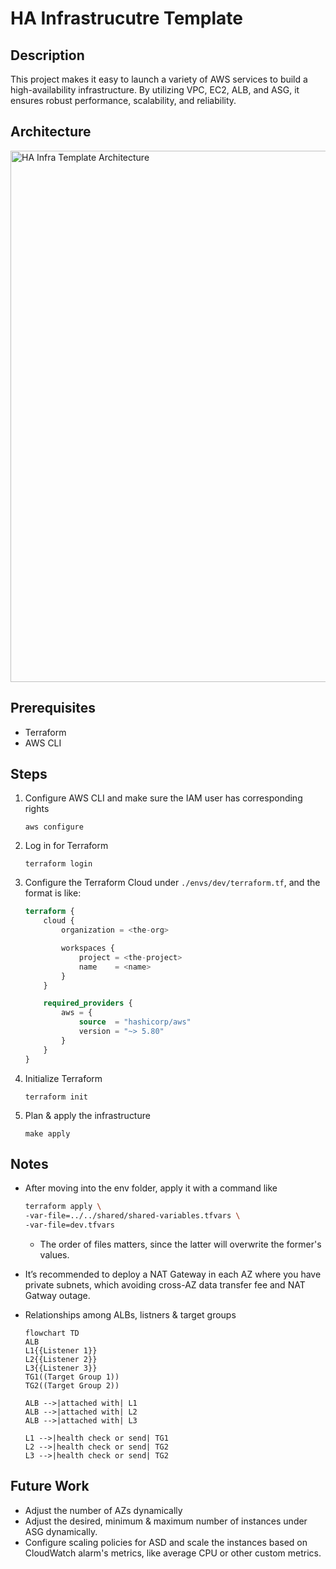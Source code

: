 # HA Infrastrucutre Template

## Description

This project makes it easy to launch a variety of AWS services to build a high-availability infrastructure. By utilizing VPC, EC2, ALB, and ASG, it ensures robust performance, scalability, and reliability.

## Architecture

<img src="https://the-general.s3.ap-northeast-1.amazonaws.com/project/ha-infra-template.svg" width="850" alt="HA Infra Template Architecture"/>

## Prerequisites

- Terraform
- AWS CLI

## Steps
1. Configure AWS CLI and make sure the IAM user has corresponding rights
    
    ```shell
    aws configure
    ```

2. Log in for Terraform
    
    ```shell
    terraform login
    ```

3. Configure the Terraform Cloud under `./envs/dev/terraform.tf`, and the format is like:
    
    ```terraform
    terraform {
        cloud {
            organization = <the-org>

            workspaces {
                project = <the-project>
                name    = <name>
            }
        }

        required_providers {
            aws = {
                source  = "hashicorp/aws"
                version = "~> 5.80"
            }
        }
    }
    ```

4. Initialize Terraform
    
    ```shell
    terraform init
    ```

5. Plan & apply the infrastructure
    
    ```shell
    make apply
    ```

## Notes
- After moving into the env folder, apply it with a command like
    
    ```bash
    terraform apply \
    -var-file=../../shared/shared-variables.tfvars \
    -var-file=dev.tfvars
    ```
    - The order of files matters, since the latter will overwrite the former's values.

-  It’s recommended to deploy a NAT Gateway in each AZ where you have private subnets, which avoiding cross-AZ data transfer fee and NAT Gatway outage.

- Relationships among ALBs, listners & target groups
    ```mermaid
    flowchart TD
    ALB
    L1{{Listener 1}}
    L2{{Listener 2}}
    L3{{Listener 3}}
    TG1((Target Group 1))
    TG2((Target Group 2))

    ALB -->|attached with| L1
    ALB -->|attached with| L2
    ALB -->|attached with| L3

    L1 -->|health check or send| TG1
    L2 -->|health check or send| TG2
    L3 -->|health check or send| TG2
    ```

## Future Work
- Adjust the number of AZs dynamically
- Adjust the desired, minimum & maximum number of instances under ASG dynamically.
- Configure scaling policies for ASD and scale the instances based on CloudWatch alarm's metrics, like average CPU or other custom metrics.